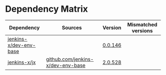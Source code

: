 # Dependency Matrix

Dependency | Sources | Version | Mismatched versions
---------- | ------- | ------- | -------------------
[jenkins-x/dev-env-base](https://github.com/jenkins-x/dev-env-base) |  | [0.0.146](https://github.com/jenkins-x/dev-env-base/releases/tag/v0.0.146) | 
[jenkins-x/jx](https://github.com/jenkins-x/jx) | [github.com/jenkins-x/dev-env-base](https://github.com/jenkins-x/dev-env-base) | [2.0.528](https://github.com/jenkins-x/jx/releases/tag/v2.0.528) | 
